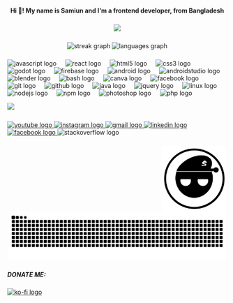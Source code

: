 <h4  align="center">Hi 👋! My name is Samiun and I'm a frontend developer, from Bangladesh</h4>

  

###

  

<div  align="center">

<img  src="https://profile-counter.glitch.me/samiunnafis/count.svg?"  />

</div>

  

###

  

<div  align="center">

<img  src="https://streak-stats.demolab.com?user=samiunnafis&locale=en&mode=daily&theme=dracula&hide_border=false&border_radius=5"  height="150"  alt="streak graph"  />

<img  src="https://github-readme-stats.vercel.app/api/top-langs?username=samiunnafis&locale=en&hide_title=false&layout=compact&card_width=320&langs_count=5&theme=dracula&hide_border=false"  height="150"  alt="languages graph"  />

</div>

  

###

  

<div  align="left">

<img  src="https://cdn.jsdelivr.net/gh/devicons/devicon/icons/javascript/javascript-original.svg"  height="30"  alt="javascript logo"  />

<img  width="12"  />

<img  src="https://cdn.jsdelivr.net/gh/devicons/devicon/icons/react/react-original.svg"  height="30"  alt="react logo"  />

<img  width="12"  />

<img  src="https://cdn.jsdelivr.net/gh/devicons/devicon/icons/html5/html5-original.svg"  height="30"  alt="html5 logo"  />

<img  width="12"  />

<img  src="https://cdn.jsdelivr.net/gh/devicons/devicon/icons/css3/css3-original.svg"  height="30"  alt="css3 logo"  />

<img  width="12"  />

<img  src="https://cdn.jsdelivr.net/gh/devicons/devicon/icons/godot/godot-original.svg"  height="30"  alt="godot logo"  />

<img  width="12"  />

<img  src="https://cdn.jsdelivr.net/gh/devicons/devicon/icons/firebase/firebase-plain.svg"  height="30"  alt="firebase logo"  />

<img  width="12"  />

<img  src="https://cdn.jsdelivr.net/gh/devicons/devicon/icons/android/android-original.svg"  height="30"  alt="android logo"  />

<img  width="12"  />

<img  src="https://cdn.jsdelivr.net/gh/devicons/devicon/icons/androidstudio/androidstudio-original.svg"  height="30"  alt="androidstudio logo"  />

<img  width="12"  />

<img  src="https://cdn.jsdelivr.net/gh/devicons/devicon/icons/blender/blender-original.svg"  height="30"  alt="blender logo"  />

<img  width="12"  />

<img  src="https://cdn.jsdelivr.net/gh/devicons/devicon/icons/bash/bash-original.svg"  height="30"  alt="bash logo"  />

<img  width="12"  />

<img  src="https://cdn.jsdelivr.net/gh/devicons/devicon/icons/canva/canva-original.svg"  height="30"  alt="canva logo"  />

<img  width="12"  />

<img  src="https://cdn.jsdelivr.net/gh/devicons/devicon/icons/facebook/facebook-original.svg"  height="30"  alt="facebook logo"  />

<img  width="12"  />

<img  src="https://cdn.jsdelivr.net/gh/devicons/devicon/icons/git/git-original.svg"  height="30"  alt="git logo"  />

<img  width="12"  />

<img  src="https://cdn.jsdelivr.net/gh/devicons/devicon/icons/github/github-original.svg"  height="30"  alt="github logo"  />

<img  width="12"  />

<img  src="https://cdn.jsdelivr.net/gh/devicons/devicon/icons/java/java-original.svg"  height="30"  alt="java logo"  />

<img  width="12"  />

<img  src="https://cdn.jsdelivr.net/gh/devicons/devicon/icons/jquery/jquery-original.svg"  height="30"  alt="jquery logo"  />

<img  width="12"  />

<img  src="https://cdn.jsdelivr.net/gh/devicons/devicon/icons/linux/linux-original.svg"  height="30"  alt="linux logo"  />

<img  width="12"  />

<img  src="https://cdn.jsdelivr.net/gh/devicons/devicon/icons/nodejs/nodejs-original.svg"  height="30"  alt="nodejs logo"  />

<img  width="12"  />

<img  src="https://cdn.jsdelivr.net/gh/devicons/devicon/icons/npm/npm-original-wordmark.svg"  height="30"  alt="npm logo"  />

<img  width="12"  />

<img  src="https://cdn.jsdelivr.net/gh/devicons/devicon/icons/photoshop/photoshop-plain.svg"  height="30"  alt="photoshop logo"  />

<img  width="12"  />

<img  src="https://cdn.jsdelivr.net/gh/devicons/devicon/icons/php/php-original.svg"  height="30"  alt="php logo"  />

</div>

  <div  align="left">
  
![](https://github-profile-trophy.vercel.app/?username=SamiunNafis&theme=radical&no-frame=false&no-bg=false&margin-w=4)

<div>

###

  

<div  align="left">

<a  href="https://www.youtube.com/@SamiunNafis"  target="_blank">

<img  src="https://img.shields.io/static/v1?message=Youtube&logo=youtube&label=&color=FF0000&logoColor=white&labelColor=&style=for-the-badge"  height="35"  alt="youtube logo"  />

</a>

<a  href="https://www.instagram.com/samiunnafis/"  target="_blank">

<img  src="https://img.shields.io/static/v1?message=Instagram&logo=instagram&label=&color=E4405F&logoColor=white&labelColor=&style=for-the-badge"  height="35"  alt="instagram logo"  />

</a>

<a  href="mailto:luea099@gmail.com"  target="_blank">

<img  src="https://img.shields.io/static/v1?message=Gmail&logo=gmail&label=&color=D14836&logoColor=white&labelColor=&style=for-the-badge"  height="35"  alt="gmail logo"  />

</a>

<a  href="https://www.linkedin.com/in/samiunnafis"  target="_blank">

<img  src="https://img.shields.io/static/v1?message=LinkedIn&logo=linkedin&label=&color=0077B5&logoColor=white&labelColor=&style=for-the-badge"  height="35"  alt="linkedin logo"  />

</a>

<a  href="https://www.facebook.com/im.samiun"  target="_blank">

<img  src="https://img.shields.io/static/v1?message=Facebook&logo=facebook&label=&color=1877F2&logoColor=white&labelColor=&style=for-the-badge"  height="35"  alt="facebook logo"  />

</a>

<img  src="https://img.shields.io/static/v1?message=Stackoverflow&logo=stackoverflow&label=&color=FE7A16&logoColor=white&labelColor=&style=for-the-badge"  height="35"  alt="stackoverflow logo"  />

</div>

  

###

  

<img  align="right"  height="150"  src="https://raw.githubusercontent.com/SamiunNafis/SamiunNafis.github.io/main/favicon.png"  />

  

###

  

<br  clear="both">

  

<img  src="https://raw.githubusercontent.com/samiunnafis/samiunnafis/output/snake.svg"  alt="Snake animation"  />

  

###

  

<h5  align="left">DONATE ME:</h5>

  

###

  

<div  align="left">

<a  href="https://ko-fi.com/samiunnafis"  target="_blank">

<img  src="https://img.shields.io/static/v1?message=Ko-fi&logo=ko-fi&label=&color=F16061&logoColor=white&labelColor=&style=for-the-badge"  height="40"  alt="ko-fi logo"  />

</a>

</div>

  

###
###
